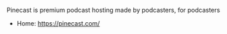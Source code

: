 Pinecast is premium podcast hosting made by podcasters, for podcasters

* Home: https://pinecast.com/
